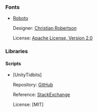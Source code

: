 ﻿### Fonts
- [Roboto](https://fonts.google.com/specimen/Roboto/about?preview.text=Roboto)
  
  Designer: [Christian Robertson](https://fonts.google.com/?query=Christian%20Robertson)

  License:  [Apache License, Version 2.0](http://www.apache.org/licenses/LICENSE-2.0)

### Libraries
#### Scripts
- [UnityTidbits]

  Repository: [GitHub](https://github.com/zeh/unity-tidbits/tree/master)
  
  Reference: [StackExchange](https://gamedev.stackexchange.com/questions/198126/how-to-not-cover-up-the-android-ios-top-status-bar-eg-with-time-network-wifi)
  
  License: [MIT]

